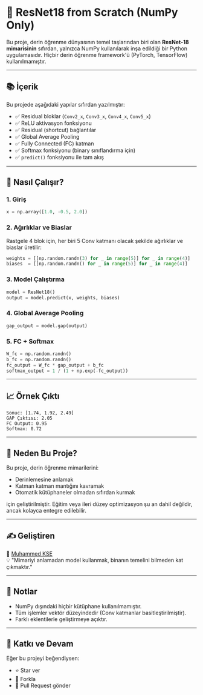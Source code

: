 # 🔎 ResNet18 from Scratch (NumPy Only)

Bu proje, derin öğrenme dünyasının temel taşlarından biri olan **ResNet-18 mimarisinin** sıfırdan, yalnızca NumPy kullanılarak inşa edildiği bir Python uygulamasıdır. Hiçbir derin öğrenme framework'ü (PyTorch, TensorFlow) kullanılmamıştır.

---

## 📚 İçerik

Bu projede aşağıdaki yapılar sıfırdan yazılmıştır:

- ✅ Residual bloklar (`Conv2_x`, `Conv3_x`, `Conv4_x`, `Conv5_x`)
- ✅ ReLU aktivasyon fonksiyonu
- ✅ Residual (shortcut) bağlantılar
- ✅ Global Average Pooling
- ✅ Fully Connected (FC) katman
- ✅ Softmax fonksiyonu (binary sınıflandırma için)
- ✅ `predict()` fonksiyonu ile tam akış

---

## 🚀 Nasıl Çalışır?

### 1. Giriş

```python
x = np.array([1.0, -0.5, 2.0])
```

### 2. Ağırlıklar ve Biaslar

Rastgele 4 blok için, her biri 5 Conv katmanı olacak şekilde ağırlıklar ve biaslar üretilir:

```python
weights = [[np.random.randn(3) for _ in range(5)] for _ in range(4)]
biases  = [[np.random.randn() for _ in range(5)] for _ in range(4)]
```

### 3. Model Çalıştırma

```python
model = ResNet18()
output = model.predict(x, weights, biases)
```

### 4. Global Average Pooling

```python
gap_output = model.gap(output)
```

### 5. FC + Softmax

```python
W_fc = np.random.randn()
b_fc = np.random.randn()
fc_output = W_fc * gap_output + b_fc
softmax_output = 1 / (1 + np.exp(-fc_output))
```

---

## 📈 Örnek Çıktı

```
Sonuc: [1.74, 1.92, 2.49]
GAP Çıktısı: 2.05
FC Output: 0.95
Softmax: 0.72
```

---

## 🎯 Neden Bu Proje?

Bu proje, derin öğrenme mimarilerini:

- Derinlemesine anlamak
- Katman katman mantığını kavramak
- Otomatik kütüphaneler olmadan sıfırdan kurmak

için geliştirilmiştir. Eğitim veya ileri düzey optimizasyon şu an dahil değildir, ancak kolayca entegre edilebilir.

---

## ✍️ Geliştiren

📌 [Muhammed KSE](#)  
💡 "Mimariyi anlamadan model kullanmak, binanın temelini bilmeden kat çıkmaktır."

---

## 📌 Notlar

- NumPy dışındaki hiçbir kütüphane kullanılmamıştır.
- Tüm işlemler vektör düzeyindedir (Conv katmanlar basitleştirilmiştir).
- Farklı eklentilerle geliştirmeye açıktır.

---

## 🧠 Katkı ve Devam

Eğer bu projeyi beğendiysen:

- ⭐ Star ver
- 🍴 Forkla
- 🤝 Pull Request gönder
